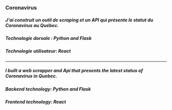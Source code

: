 ### Coronavirus 

##### J'ai construit un outil de scraping et un API qui présente le statut du Coronavirus au Québec.
##### Technologie dorsale : Python and Flask 
##### Technologie utilisateur: React


--------------------------------------------------------------------

##### I built a web scrapper and Api that presents the latest status of Coronavirus in Quebec.
##### Backend technology: Python and Flask
##### Frontend technology: React


